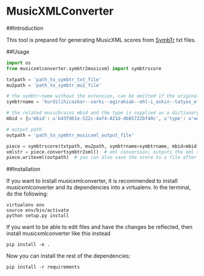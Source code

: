 # MusicXMLConverter

##Introduction

This tool is prepared for generating MusicXML scores from [SymbTr](https://github.com/MTG/SymbTr) txt files.

##Usage

```python
import os
from musicxmlconverter.symbtr2musicxml import symbtrscore

txtpath = 'path_to_symbtr_txt_file'
mu2path = 'path_to_symbtr_mu2_file'

# the symbtr-name without the extension, can be omitted if the original filename is kept
symbtrname = 'kurdilihicazkar--sarki--agiraksak--ehl-i_askin--tatyos_efendi'

# the related musicbrainz mbid and the type is supplied as a dictionary
mbid = {u'mbid': u'b43fd61e-522c-4af4-821d-db85722bf48c', u'type': u'work'}  

# output path
outpath = 'path_to_symbtr_musicxml_output_file'

piece = symbtrscore(txtpath, mu2path, symbtrname=symbtrname, mbid=mbid) #txt info is fetched and attributes are calculated
xmlstr = piece.convertsymbtr2xml()  # xml conversion; outputs the xml score as string
piece.writexml(outpath)  # you can also save the score to a file after calling the conversion method above
```

##Installation

If you want to install musicxmlconverter, it is recommended to install musicxmlconverter and its dependencies into a virtualenv. In the terminal, do the following:
```
virtualenv env
source env/bin/activate
python setup.py install
```
If you want to be able to edit files and have the changes be reflected, then install musicxmlconverter like this instead
```
pip install -e .
```
Now you can install the rest of the dependencies:
```
pip install -r requirements
```
